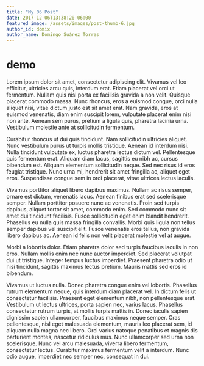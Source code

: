 ```yaml
---
title: "My 06 Post"
date: 2017-12-06T13:38:20-06:00
featured_image: /assets/images/post-thumb-6.jpg
author_id: domix
author_name: Domingo Suárez Torres
---
```


# demo 


Lorem ipsum dolor sit amet, consectetur adipiscing elit. Vivamus vel leo efficitur, ultricies arcu quis, interdum erat. Etiam placerat vel orci ut fermentum. Nullam quis nisl porta ex facilisis gravida a non velit. Quisque placerat commodo massa. Nunc rhoncus, eros a euismod congue, orci nulla aliquet nisi, vitae dictum justo est sit amet erat. Nam gravida, eros at euismod venenatis, diam enim suscipit lorem, vulputate placerat enim nisi non ante. Aenean sem purus, pretium a ligula quis, pharetra lacinia urna. Vestibulum molestie ante at sollicitudin fermentum.

Curabitur rhoncus ut dui quis tincidunt. Nam sollicitudin ultricies aliquet. Nunc vestibulum purus ut turpis mollis tristique. Aenean id interdum nisi. Nulla tincidunt vulputate ex, luctus pharetra lectus dictum vel. Pellentesque quis fermentum erat. Aliquam diam lacus, sagittis eu nibh ac, cursus bibendum est. Aliquam elementum sollicitudin neque. Sed nec risus id eros feugiat tristique. Nunc urna mi, hendrerit sit amet fringilla ac, aliquet eget eros. Suspendisse congue sem in orci placerat, vitae ultrices lectus iaculis.

Vivamus porttitor aliquet libero dapibus maximus. Nullam ac risus semper, ornare est dictum, venenatis lacus. Aenean finibus erat sed scelerisque semper. Nullam porttitor posuere nunc ac venenatis. Proin sed turpis dapibus, aliquet tortor sit amet, commodo enim. Sed commodo nunc sit amet dui tincidunt facilisis. Fusce sollicitudin eget enim blandit hendrerit. Phasellus eu nulla quis massa fringilla convallis. Morbi quis ligula non tellus semper dapibus vel suscipit elit. Fusce venenatis eros tellus, non gravida libero dapibus ac. Aenean id felis non velit placerat molestie vel at augue.

Morbi a lobortis dolor. Etiam pharetra dolor sed turpis faucibus iaculis in non eros. Nullam mollis enim nec nunc auctor imperdiet. Sed placerat volutpat dui ut tristique. Integer tempus luctus imperdiet. Praesent pharetra odio ut nisi tincidunt, sagittis maximus lectus pretium. Mauris mattis sed eros id bibendum.

Vivamus ut luctus nulla. Donec pharetra congue enim vel lobortis. Phasellus rutrum elementum neque, quis interdum diam placerat vel. In dictum felis ut consectetur facilisis. Praesent eget elementum nibh, non pellentesque erat. Vestibulum ut lectus ultrices, porta sapien nec, varius lacus. Phasellus consectetur rutrum turpis, at mollis turpis mattis in. Donec iaculis sapien dignissim sapien ullamcorper, faucibus maximus neque semper. Cras pellentesque, nisl eget malesuada elementum, mauris leo placerat sem, id aliquam nulla magna nec libero. Orci varius natoque penatibus et magnis dis parturient montes, nascetur ridiculus mus. Nunc ullamcorper sed urna non scelerisque. Nunc vel arcu malesuada, viverra libero fermentum, consectetur lectus. Curabitur maximus fermentum velit a interdum. Nunc odio augue, imperdiet nec semper nec, consequat in dui.

